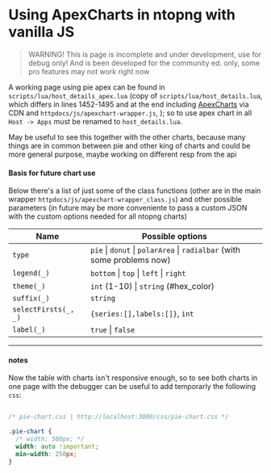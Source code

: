 # Using ApexCharts in ntopng with vanilla JS

> WARNING! This is page is incomplete and under development, use for debug only! And is been developed for the community ed. only, some pro features may not work right now



A working page using pie apex can be found in `scripts/lua/host_details_apex.lua` (copy of `scripts/lua/host_details.lua`, which differs in lines 1452-1495 and at the end including [ApexCharts](https://apexcharts.com/docs) via CDN and `httpdocs/js/apexchart-wrapper.js`, ); so to use apex chart in all `Host -> Apps` must be renamed to `host_details.lua`.

May be useful to see this together with the other charts, because many things are in common between pie and other king of charts and could be more general purpose, maybe working on different resp from the api

#### Basis for future chart use

Below there's a list of just some of the class functions (other are in the main wrapper `httpdocs/js/apexchart-wrapper_class.js`) and other possible parameters (in future may be more conveniente to pass a custom JSON with the custom options needed for all ntopng charts)

| Name                 | Possible options                                                        |
| -------------------- | ----------------------------------------------------------------------- |
| `type`               | `pie` \| `donut` \| `polarArea` \| `radialbar` (with some problems now) |
| `legend(_)`          | `bottom` \| `top` \| `left` \| `right`                                  |
| `theme(_)`           | `int` (1-10) \| `string` (#hex_color)                                   |
| `suffix(_)`          | `string`                                                                |
| `selectFirsts(_, _)` | `{series:[],labels:[]}`, `int`                                          |
| `label(_)`           | `true` \| `false`                                                       |

---

#### notes
Now the table with charts isn't responsive enough, so to see both charts in one page with the debugger can be useful to add temporarly the following `css`:
```css

/* pie-chart.css | http://localhost:3000/css/pie-chart.css */

.pie-chart {
  /* width: 500px; */
  width: auto !important;
  min-width: 250px;
}
```

          
